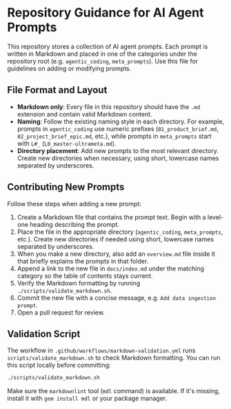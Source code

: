 # Repository Guidance for AI Agent Prompts

This repository stores a collection of AI agent prompts. Each prompt is written in Markdown and placed in one of the categories under the repository root (e.g. `agentic_coding`, `meta_prompts`). Use this file for guidelines on adding or modifying prompts.

## File Format and Layout

- **Markdown only**: Every file in this repository should have the `.md` extension and contain valid Markdown content.
- **Naming**: Follow the existing naming style in each directory. For example, prompts in `agentic_coding` use numeric prefixes (`01_product_brief.md`, `02_project_brief_epic.md`, etc.), while prompts in `meta_prompts` start with `L#_` (`L0_master-ultrameta.md`).
- **Directory placement**: Add new prompts to the most relevant directory. Create new directories when necessary, using short, lowercase names separated by underscores.

## Contributing New Prompts

Follow these steps when adding a new prompt:

1. Create a Markdown file that contains the prompt text. Begin with a level-one heading describing the prompt.
1. Place the file in the appropriate directory (`agentic_coding`, `meta_prompts`, etc.). Create new directories if needed using short, lowercase names separated by underscores.
1. When you make a new directory, also add an `overview.md` file inside it that briefly explains the prompts in that folder.
1. Append a link to the new file in `docs/index.md` under the matching category so the table of contents stays current.
1. Verify the Markdown formatting by running `./scripts/validate_markdown.sh`.
1. Commit the new file with a concise message, e.g. `Add data ingestion prompt`.
1. Open a pull request for review.

## Validation Script

The workflow in `.github/workflows/markdown-validation.yml` runs `scripts/validate_markdown.sh` to check Markdown formatting. You can run this script locally before committing:

```bash
./scripts/validate_markdown.sh
```

Make sure the `markdownlint` tool (`mdl` command) is available. If it's missing, install it with `gem install mdl` or your package manager.

